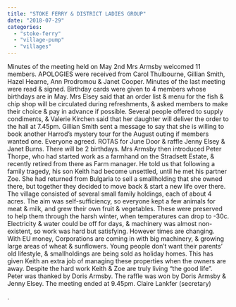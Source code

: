 ```yaml
---
title: "STOKE FERRY & DISTRICT LADIES GROUP"
date: "2018-07-29"
categories: 
  - "stoke-ferry"
  - "village-pump"
  - "villages"
---
```


Minutes of the meeting held on May 2nd Mrs Armsby welcomed 11 members. APOLOGIES were received from Carol Thulbourne, Gillian Smith, Hazel Hearne, Ann Prodromou & Janet Cooper. Minutes of the last meeting were read & signed. Birthday cards were given to 4 members whose birthdays are in May. Mrs Elsey said that an order list & menu for the fish & chip shop will be circulated during refreshments, & asked members to make their choice & pay in advance if possible. Several people offered to supply condiments, & Valerie Kirchen said that her daughter will deliver the order to the hall at 7.45pm. Gillian Smith sent a message to say that she is willing to book another Harrod’s mystery tour for the August outing if members wanted one. Everyone agreed. ROTAS for June Door & raffle Jenny Elsey & Janet Burns. There will be 2 birthdays. Mrs Armsby then introduced Peter Thorpe, who had started work as a farmhand on the Stradsett Estate, & recently retired from there as Farm manager. He told us that following a family tragedy, his son Keith had become unsettled, until he met his partner Zoe. She had returned from Bulgaria to sell a smallholding that she owned there, but together they decided to move back & start a new life over there. The village consisted of several small family holdings, each of about 4 acres. The aim was self-sufficiency, so everyone kept a few animals for meat & milk, and grew their own fruit & vegetables. These were preserved to help them through the harsh winter, when temperatures can drop to -30c. Electricity & water could be off for days, & machinery was almost non-existent, so work was hard but satisfying. However times are changing. With EU money, Corporations are coming in with big machinery, & growing large areas of wheat & sunflowers. Young people don’t want their parents’ old lifestyle, & smallholdings are being sold as holiday homes. This has given Keith an extra job of managing these properties when the owners are away. Despite the hard work Keith & Zoe are truly living “the good life”. Peter was thanked by Doris Armsby. The raffle was won by Doris Armsby & Jenny Elsey. The meeting ended at 9.45pm. Claire Lankfer (secretary)

.
